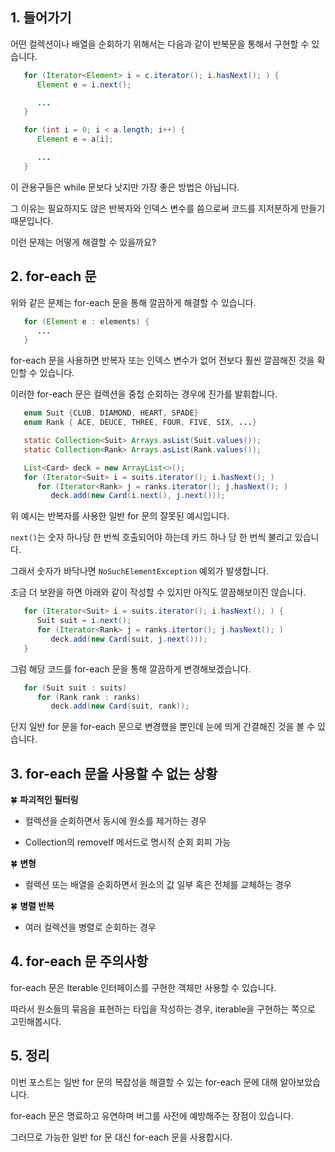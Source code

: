 ## 1. 들어가기

어떤 컬렉션이나 배열을 순회하기 위해서는 다음과 같이 반복문을 통해서 구현할 수 있습니다.

```java
   for (Iterator<Element> i = c.iterator(); i.hasNext(); ) {
      Element e = i.next();

      ...
   }
```

```java
   for (int i = 0; i < a.length; i++) {
      Element e = a[i];

      ...
   }
```

이 관용구들은 while 문보다 낫지만 가장 좋은 방법은 아닙니다.

그 이유는 필요하지도 않은 반복자와 인덱스 변수를 씀으로써 코드를 지저분하게 만들기 때문입니다.

이런 문제는 어떻게 해결할 수 있을까요?

## 2. for-each 문

위와 같은 문제는 for-each 문을 통해 깔끔하게 해결할 수 있습니다.

```java
   for (Element e : elements) {
      ...
   }
```

for-each 문을 사용하면 반복자 또는 인덱스 변수가 없어 전보다 훨씬 깔끔해진 것을 확인할 수 있습니다.

이러한 for-each 문은 컬렉션을 중첩 순회하는 경우에 진가를 발휘합니다.

```java
   enum Suit {CLUB, DIAMOND, HEART, SPADE}
   enum Rank { ACE, DEUCE, THREE, FOUR, FIVE, SIX, ...}

   static Collection<Suit> Arrays.asList(Suit.values());
   static Collection<Rank> Arrays.asList(Rank.values());

   List<Card> deck = new ArrayList<>();
   for (Iterator<Suit> i = suits.iterator(); i.hasNext(); )
      for (Iterator<Rank> j = ranks.iterator(); j.hasNext(); )
         deck.add(new Card(i.next(), j.next()));
```

위 예시는 반복자를 사용한 일반 for 문의 잘못된 예시입니다.

`next()`는 숫자 하나당 한 번씩 호출되어야 하는데 카드 하나 당 한 번씩 불리고 있습니다. 

그래서 숫자가 바닥나면 `NoSuchElementException` 예외가 발생합니다.

조금 더 보완을 하면 아래와 같이 작성할 수 있지만 아직도 깔끔해보이진 않습니다.

```java
   for (Iterator<Suit> i = suits.iterator(); i.hasNext(); ) {
      Suit suit = i.next();
      for (Iterator<Rank> j = ranks.itertor(); j.hasNext(); )
         deck.add(new Card(suit, j.next()));
   }
```

그럼 해당 코드를 for-each 문을 통해 깔끔하게 변경해보겠습니다.

```java
   for (Suit suit : suits)
      for (Rank rank : ranks)
         deck.add(new Card(suit, rank));
```

단지 일반 for 문을 for-each 문으로 변경했을 뿐인데 눈에 띄게 간결해진 것을 볼 수 있습니다.

## 3. for-each 문을 사용할 수 없는 상황

🍀 **파괴적인 필터링**

   * 컬렉션을 순회하면서 동시에 원소를 제거하는 경우

   * Collection의 removeIf 메서드로 명시적 순회 회피 가능

🍀 **변형**

   * 컬렉션 또는 배열을 순회하면서 원소의 값 일부 혹은 전체를 교체하는 경우

🍀 **병렬 반복**

   * 여러 컬렉션을 병렬로 순회하는 경우

## 4. for-each 문 주의사항

for-each 문은 Iterable 인터페이스를 구현한 객체만 사용할 수 있습니다.

따라서 원소들의 묶음을 표현하는 타입을 작성하는 경우, iterable을 구현하는 쪽으로 고민해봅시다.

## 5. 정리

이번 포스트는 일반 for 문의 복잡성을 해결할 수 있는 for-each 문에 대해 알아보았습니다.

for-each 문은 명료하고 유연하며 버그를 사전에 예방해주는 장점이 있습니다.

그러므로 가능한 일반 for 문 대신 for-each 문을 사용합시다.